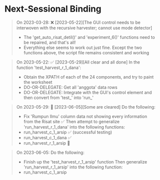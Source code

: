 # Next-Sessional Binding

> On 2023-03-28: ❌ [2023-05-22][The GUI control needs to be interwoven with the recursive harvester; cannot use mode detector]
> - The 'get_auto_risat_detil()' and 'experiment_6()' functions need to be repaired,
>   and that's all!
> - Everything else seems to work out just fine.
>   Except the two functions above, the script file remains consistent and working

> On 2023-05-22: ✅ [2023-05-29][All clear and all done]
> In the function 'test_harvest_r_1_dana':
> - Obtain the XPATH of each of the 24 components, and try to paint the worksheet
> - DO-OR-DELEGATE: Get all 'anggota' data rows
> - DO-OR-DELEGATE: Integrate with the GUI's control element and then
>   convert from 'test_' into 'run_'

> On 2023-05-29: 🔁 [2023-06-05][Some are cleared]
> Do the following:
> - Fix 'Rumpun Ilmu' column data not showing every information from the Risat site ✅
> Then attempt to generalize 'run_harvest_r_1_dana' into the following functions:
> - run_harvest_c_1_arsip ✅ (successful testing)
> - run_harvest_c_1_dana ✅
> - run_harvest_r_1_arsip 🔁

> On 2023-06-05:
> Do the following:
> - Finish up the 'test_harvest_r_1_arsip' function
> Then generalize 'run_harvest_r_1_arsip' into the following function:
> - run_harvest_c_1_arsip
